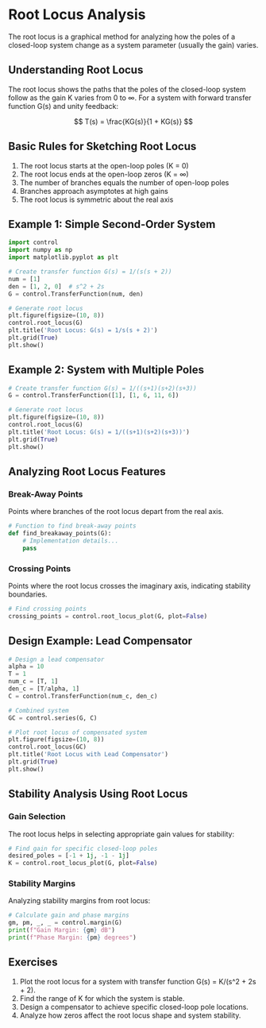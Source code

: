 # Root Locus Analysis

The root locus is a graphical method for analyzing how the poles of a closed-loop system change as a system parameter (usually the gain) varies.

## Understanding Root Locus

The root locus shows the paths that the poles of the closed-loop system follow as the gain K varies from 0 to ∞. For a system with forward transfer function G(s) and unity feedback:

$$
T(s) = \frac{KG(s)}{1 + KG(s)}
$$

## Basic Rules for Sketching Root Locus

1. The root locus starts at the open-loop poles (K = 0)
2. The root locus ends at the open-loop zeros (K = ∞)
3. The number of branches equals the number of open-loop poles
4. Branches approach asymptotes at high gains
5. The root locus is symmetric about the real axis

## Example 1: Simple Second-Order System

```python
import control
import numpy as np
import matplotlib.pyplot as plt

# Create transfer function G(s) = 1/(s(s + 2))
num = [1]
den = [1, 2, 0]  # s^2 + 2s
G = control.TransferFunction(num, den)

# Generate root locus
plt.figure(figsize=(10, 8))
control.root_locus(G)
plt.title('Root Locus: G(s) = 1/s(s + 2)')
plt.grid(True)
plt.show()
```

## Example 2: System with Multiple Poles

```python
# Create transfer function G(s) = 1/((s+1)(s+2)(s+3))
G = control.TransferFunction([1], [1, 6, 11, 6])

# Generate root locus
plt.figure(figsize=(10, 8))
control.root_locus(G)
plt.title('Root Locus: G(s) = 1/((s+1)(s+2)(s+3))')
plt.grid(True)
plt.show()
```

## Analyzing Root Locus Features

### Break-Away Points
Points where branches of the root locus depart from the real axis.

```python
# Function to find break-away points
def find_breakaway_points(G):
    # Implementation details...
    pass
```

### Crossing Points
Points where the root locus crosses the imaginary axis, indicating stability boundaries.

```python
# Find crossing points
crossing_points = control.root_locus_plot(G, plot=False)
```

## Design Example: Lead Compensator

```python
# Design a lead compensator
alpha = 10
T = 1
num_c = [T, 1]
den_c = [T/alpha, 1]
C = control.TransferFunction(num_c, den_c)

# Combined system
GC = control.series(G, C)

# Plot root locus of compensated system
plt.figure(figsize=(10, 8))
control.root_locus(GC)
plt.title('Root Locus with Lead Compensator')
plt.grid(True)
plt.show()
```

## Stability Analysis Using Root Locus

### Gain Selection
The root locus helps in selecting appropriate gain values for stability:

```python
# Find gain for specific closed-loop poles
desired_poles = [-1 + 1j, -1 - 1j]
K = control.root_locus_plot(G, plot=False)
```

### Stability Margins
Analyzing stability margins from root locus:

```python
# Calculate gain and phase margins
gm, pm, _, _ = control.margin(G)
print(f"Gain Margin: {gm} dB")
print(f"Phase Margin: {pm} degrees")
```

## Exercises

1. Plot the root locus for a system with transfer function G(s) = K/(s^2 + 2s + 2).
2. Find the range of K for which the system is stable.
3. Design a compensator to achieve specific closed-loop pole locations.
4. Analyze how zeros affect the root locus shape and system stability.
